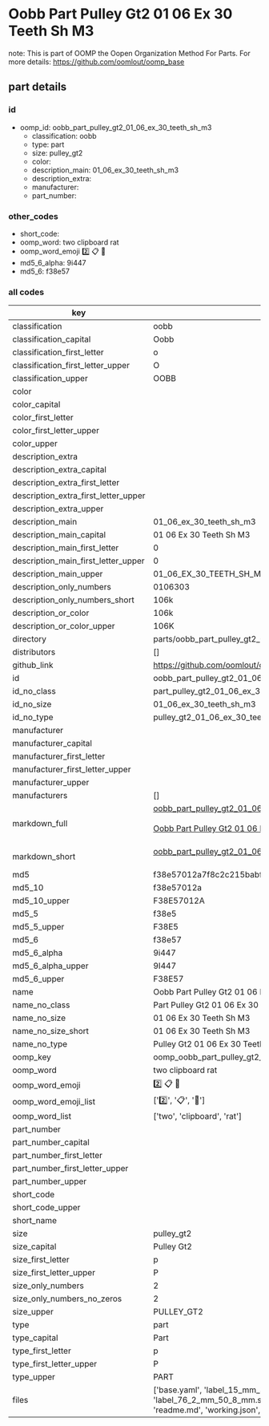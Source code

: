 # Oobb Part Pulley Gt2 01 06 Ex 30 Teeth Sh M3  

note: This is part of OOMP the Oopen Organization Method For Parts. For more details: https://github.com/oomlout/oomp_base

##  part details





### id
* oomp_id: oobb_part_pulley_gt2_01_06_ex_30_teeth_sh_m3
  * classification: oobb
  * type: part
  * size: pulley_gt2
  * color: 
  * description_main: 01_06_ex_30_teeth_sh_m3
  * description_extra: 
  * manufacturer: 
  * part_number: 

### other_codes
* short_code: 
* oomp_word: two clipboard rat
* oomp_word_emoji :two: :clipboard: :rat:
* md5_6_alpha: 9i447
* md5_6: f38e57

### all codes 
| key | value |  
| --- | --- |  
| classification | oobb |  
| classification_capital | Oobb |  
| classification_first_letter | o |  
| classification_first_letter_upper | O |  
| classification_upper | OOBB |  
| color |  |  
| color_capital |  |  
| color_first_letter |  |  
| color_first_letter_upper |  |  
| color_upper |  |  
| description_extra |  |  
| description_extra_capital |  |  
| description_extra_first_letter |  |  
| description_extra_first_letter_upper |  |  
| description_extra_upper |  |  
| description_main | 01_06_ex_30_teeth_sh_m3 |  
| description_main_capital | 01 06 Ex 30 Teeth Sh M3 |  
| description_main_first_letter | 0 |  
| description_main_first_letter_upper | 0 |  
| description_main_upper | 01_06_EX_30_TEETH_SH_M3 |  
| description_only_numbers | 0106303 |  
| description_only_numbers_short | 106k |  
| description_or_color | 106k |  
| description_or_color_upper | 106K |  
| directory | parts/oobb_part_pulley_gt2_01_06_ex_30_teeth_sh_m3 |  
| distributors | [] |  
| github_link | https://github.com/oomlout/oomlout_oomp_part_src/tree/main/parts/oobb_part_pulley_gt2_01_06_ex_30_teeth_sh_m3/working |  
| id | oobb_part_pulley_gt2_01_06_ex_30_teeth_sh_m3 |  
| id_no_class | part_pulley_gt2_01_06_ex_30_teeth_sh_m3 |  
| id_no_size | 01_06_ex_30_teeth_sh_m3 |  
| id_no_type | pulley_gt2_01_06_ex_30_teeth_sh_m3 |  
| manufacturer |  |  
| manufacturer_capital |  |  
| manufacturer_first_letter |  |  
| manufacturer_first_letter_upper |  |  
| manufacturer_upper |  |  
| manufacturers | [] |  
| markdown_full | [oobb_part_pulley_gt2_01_06_ex_30_teeth_sh_m3](https://github.com/oomlout/oomlout_oomp_part_src/tree/main/parts/oobb_part_pulley_gt2_01_06_ex_30_teeth_sh_m3/working)<br>[](https://github.com/oomlout/oomlout_oomp_part_src/tree/main/parts/oobb_part_pulley_gt2_01_06_ex_30_teeth_sh_m3/working)<br>[Oobb Part Pulley Gt2 01 06 Ex 30 Teeth Sh M3](https://github.com/oomlout/oomlout_oomp_part_src/tree/main/parts/oobb_part_pulley_gt2_01_06_ex_30_teeth_sh_m3/working)<br><br> |  
| markdown_short | [oobb_part_pulley_gt2_01_06_ex_30_teeth_sh_m3](https://github.com/oomlout/oomlout_oomp_part_src/tree/main/parts/oobb_part_pulley_gt2_01_06_ex_30_teeth_sh_m3/working)<br><br> |  
| md5 | f38e57012a7f8c2c215babfb9417d9b3 |  
| md5_10 | f38e57012a |  
| md5_10_upper | F38E57012A |  
| md5_5 | f38e5 |  
| md5_5_upper | F38E5 |  
| md5_6 | f38e57 |  
| md5_6_alpha | 9i447 |  
| md5_6_alpha_upper | 9I447 |  
| md5_6_upper | F38E57 |  
| name | Oobb Part Pulley Gt2 01 06 Ex 30 Teeth Sh M3 |  
| name_no_class | Part Pulley Gt2 01 06 Ex 30 Teeth Sh M3 |  
| name_no_size | 01 06 Ex 30 Teeth Sh M3 |  
| name_no_size_short | 01 06 Ex 30 Teeth Sh M3 |  
| name_no_type | Pulley Gt2 01 06 Ex 30 Teeth Sh M3 |  
| oomp_key | oomp_oobb_part_pulley_gt2_01_06_ex_30_teeth_sh_m3 |  
| oomp_word | two clipboard rat |  
| oomp_word_emoji | :two: :clipboard: :rat: |  
| oomp_word_emoji_list | [':two:', ':clipboard:', ':rat:'] |  
| oomp_word_list | ['two', 'clipboard', 'rat'] |  
| part_number |  |  
| part_number_capital |  |  
| part_number_first_letter |  |  
| part_number_first_letter_upper |  |  
| part_number_upper |  |  
| short_code |  |  
| short_code_upper |  |  
| short_name |  |  
| size | pulley_gt2 |  
| size_capital | Pulley Gt2 |  
| size_first_letter | p |  
| size_first_letter_upper | P |  
| size_only_numbers | 2 |  
| size_only_numbers_no_zeros | 2 |  
| size_upper | PULLEY_GT2 |  
| type | part |  
| type_capital | Part |  
| type_first_letter | p |  
| type_first_letter_upper | P |  
| type_upper | PART |  
| files | ['base.yaml', 'label_15_mm_30_mm.pdf', 'label_15_mm_30_mm.svg', 'label_76_2_mm_50_8_mm.pdf', 'label_76_2_mm_50_8_mm.svg', 'label_oomlout_76_2_mm_50_8_mm.pdf', 'label_oomlout_76_2_mm_50_8_mm.svg', 'readme.md', 'working.json', 'working.yaml'] |  
